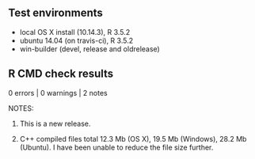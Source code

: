 ## Test environments
* local OS X install (10.14.3), R 3.5.2
* ubuntu 14.04 (on travis-ci), R 3.5.2
* win-builder (devel, release and oldrelease)

## R CMD check results

0 errors | 0 warnings | 2 notes

NOTES:  

1. This is a new release.  

2. C++ compiled files total 12.3 Mb (OS X), 19.5 Mb (Windows), 28.2 Mb (Ubuntu). I have been unable to reduce the file size further.  
